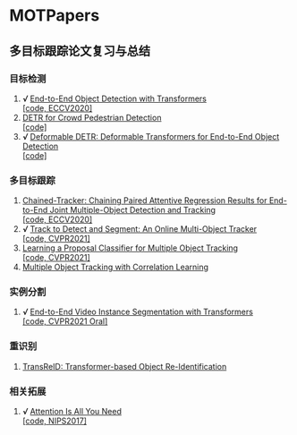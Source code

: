 # MOTPapers
## 多目标跟踪论文复习与总结

### 目标检测

1. ***√*** [End-to-End Object Detection with Transformers](https://github.com/JunnHan/MOTPapers/issues/3)  
[[code, ECCV2020]](https://github.com/facebookresearch/detr)  
2. [DETR for Crowd Pedestrian Detection](https://github.com/JunnHan/MOTPapers/issues/4)  
[[code]](https://github.com/Hatmm/PED-DETR-for-Pedestrian-Detection)  
3. ***√*** [Deformable DETR: Deformable Transformers for End-to-End Object Detection](https://github.com/JunnHan/MOTPapers/issues/5)  
[[code]](https://github.com/fundamentalvision/Deformable-DETR)  

### 多目标跟踪

1. [Chained-Tracker: Chaining Paired Attentive Regression Results for End-to-End Joint Multiple-Object Detection and Tracking](https://github.com/JunnHan/MOTPapers/issues/1)  
[[code, ECCV2020]](https://github.com/pjl1995/CTracker)  
2. ***√*** [Track to Detect and Segment: An Online Multi-Object Tracker](https://github.com/JunnHan/MOTPapers/issues/7)  
[[code, CVPR2021]](https://github.com/JialianW/TraDeS)  
3. [Learning a Proposal Classifier for Multiple Object Tracking](https://github.com/JunnHan/MOTPapers/issues/8)  
[[code, CVPR2021]](https://github.com/daip13/LPC_MOT)  
4. [Multiple Object Tracking with Correlation Learning](https://github.com/JunnHan/MOTPapers/issues/10)  

### 实例分割

1. ***√*** [End-to-End Video Instance Segmentation with Transformers](https://github.com/JunnHan/MOTPapers/issues/9)  
[[code, CVPR2021 Oral]](https://github.com/Epiphqny/VisTR)  

### 重识别

1. [TransReID: Transformer-based Object Re-Identification](https://github.com/JunnHan/MOTPapers/issues/6)

### 相关拓展

1. ***√*** [Attention Is All You Need](https://github.com/JunnHan/MOTPapers/issues/2)  
[[code, NIPS2017]](https://github.com/jadore801120/attention-is-all-you-need-pytorch)  
